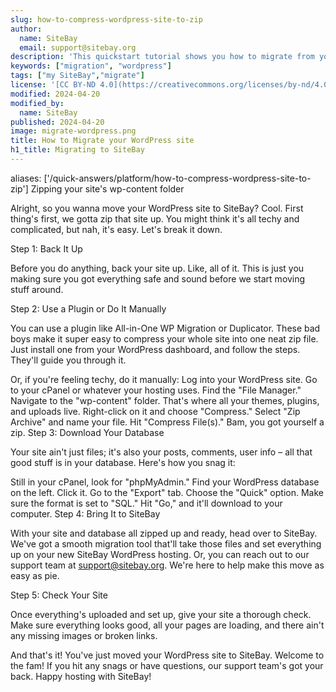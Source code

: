 ```yaml
---
slug: how-to-compress-wordpress-site-to-zip
author:
  name: SiteBay
  email: support@sitebay.org
description: 'This quickstart tutorial shows you how to migrate from your current host to SiteBay.'
keywords: ["migration", "wordpress"]
tags: ["my SiteBay","migrate"]
license: '[CC BY-ND 4.0](https://creativecommons.org/licenses/by-nd/4.0)'
modified: 2024-04-20
modified_by:
  name: SiteBay
published: 2024-04-20
image: migrate-wordpress.png
title: How to Migrate your WordPress site
h1_title: Migrating to SiteBay
---
```


aliases: ['/quick-answers/platform/how-to-compress-wordpress-site-to-zip']
Zipping your site's wp-content folder

Alright, so you wanna move your WordPress site to SiteBay? Cool. First thing's first, we gotta zip that site up. You might think it's all techy and complicated, but nah, it's easy. Let's break it down.

Step 1: Back It Up

Before you do anything, back your site up. Like, all of it. This is just you making sure you got everything safe and sound before we start moving stuff around.

Step 2: Use a Plugin or Do It Manually

You can use a plugin like All-in-One WP Migration or Duplicator. These bad boys make it super easy to compress your whole site into one neat zip file. Just install one from your WordPress dashboard, and follow the steps. They'll guide you through it.

Or, if you're feeling techy, do it manually:
Log into your WordPress site.
Go to your cPanel or whatever your hosting uses.
Find the "File Manager."
Navigate to the "wp-content" folder. That's where all your themes, plugins, and uploads live.
Right-click on it and choose "Compress."
Select "Zip Archive" and name your file.
Hit "Compress File(s)." Bam, you got yourself a zip.
Step 3: Download Your Database

Your site ain't just files; it's also your posts, comments, user info – all that good stuff is in your database. Here's how you snag it:

Still in your cPanel, look for "phpMyAdmin."
Find your WordPress database on the left. Click it.
Go to the "Export" tab.
Choose the "Quick" option.
Make sure the format is set to "SQL."
Hit "Go," and it'll download to your computer.
Step 4: Bring It to SiteBay

With your site and database all zipped up and ready, head over to SiteBay. We've got a smooth migration tool that'll take those files and set everything up on your new SiteBay WordPress hosting. Or, you can reach out to our support team at support@sitebay.org. We're here to help make this move as easy as pie.

Step 5: Check Your Site

Once everything's uploaded and set up, give your site a thorough check. Make sure everything looks good, all your pages are loading, and there ain't any missing images or broken links.

And that's it! You've just moved your WordPress site to SiteBay. Welcome to the fam! If you hit any snags or have questions, our support team's got your back. Happy hosting with SiteBay!